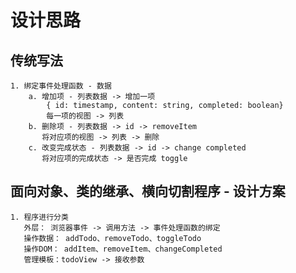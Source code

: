 # 设计思路

## 传统写法
    1. 绑定事件处理函数 - 数据
        a. 增加项 - 列表数据 -> 增加一项
            { id: timestamp, content: string, completed: boolean}
            每一项的视图 -> 列表
        b. 删除项 - 列表数据 -> id -> removeItem
           将对应项的视图 -> 列表 -> 删除
        c. 改变完成状态 - 列表数据 -> id -> change completed
           将对应项的完成状态 -> 是否完成 toggle

## 面向对象、类的继承、横向切割程序 - 设计方案
    1. 程序进行分类
       外层： 浏览器事件 -> 调用方法 -> 事件处理函数的绑定
       操作数据： addTodo、removeTodo、toggleTodo
       操作DOM： addItem、removeItem、changeCompleted
       管理模板：todoView -> 接收参数